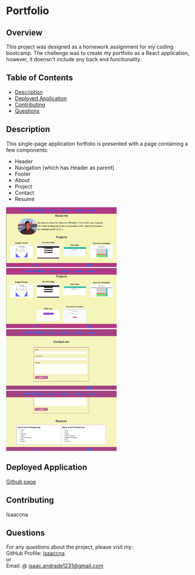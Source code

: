 # Portfolio 

## Overview
This project was designed as a homework assignment for my coding bootcamp. The challenge was to create my portfolio as a React application, however, it doensn't include any back end functionality.

## Table of Contents
   - [Description](#description)
   - [Deployed Application](#deployed-application)
   - [Contributing](#contributing)
   - [Questions](#questions)

## Description
This single-page application fortfolio is presented with a page containing a few components: 
- Header
- Navigation (which has Header as parent)
- Footer
- About 
- Project
- Contact
- Resume

<img src="src/assets//screenshots/about.png" alt="portfolio" width="300px">

<img src="src/assets//screenshots/projects.png" alt="portfolio" width="300px">

<img src="src/assets//screenshots/contact.png" alt="portfolio" width="300px">

<img src="src/assets//screenshots/resume.png" alt="portfolio" width="300px">

## Deployed Application
[Github page](http://isaaccna.github.io/portfolio-react/)

  ## Contributing
   Isaaccna
    
  ## Questions
   For any questions about the project, please visit my:  
   GitHub Profile: [isaaccna](https://github.com/isaaccna)  
   or  
   Email: @ isaac.andrade1231@gmail.com

